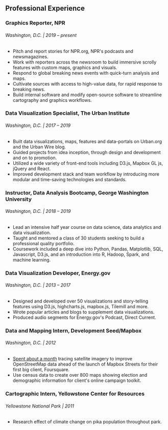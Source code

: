 ## Professional Experience

### Graphics Reporter, NPR

###### Washington, D.C. | 2019 – present

* Pitch and report stories for NPR.org, NPR's podcasts and newsmagazines.
* Work with reporters across the newsroom to build immersive scrolly features with custom maps, graphics and visuals. 
* Respond to global breaking news events with quick-turn analysis and maps.
* Cultivate sources with access to high-value data, for rapid response to breaking news. 
* Build internal software and modify open-source software to streamline cartography and graphics workflows. 

### Data Visualization Specialist, The Urban Institute

###### Washington, D.C. | 2017 – 2019

* Built data visualizations, maps, features and data-portals on Urban.org and the Urban Wire blog. 
* Guided projects from idea inception, through design and development and on to  promotion. 
* Utilized a wide variety of front-end tools including D3.js, Mapbox GL js, jQuery and React. 
* Improved development stack and team workflow by introducing more modular and time-saving technologies and standards. 

### Instructor, Data Analysis Bootcamp, George Washington University

###### Washington, D.C. | 2018 – 2019

* Lead an intensive half year course on data science, data analytics and data visualization. 
* Taught and mentored a class of 30 students seeking to build a professional quality portfolio.
* Coursework included a deep dive into Python, Pandas, Matplotlib, SQL, Javascript, D3.js, and an introduction into R, Hadoop, Spark, and machine learning.

### Data Visualization Developer, Energy.gov

###### Washington, D.C. | 2013 – 2017

* Designed and developed over 50 visualizations and story-telling features using D3.js, highcharts.js, mapbox.js, Tilemill and more. 
* Wrote popular articles and blogs to supplement data visualizations.
* Produced audio segments for Energy.gov's Podcast, Direct Current.

### Data and Mapping Intern, Development Seed/Mapbox

###### Washington, D.C. | 2012

* [Spent about a month](https://blog.mapbox.com/open-mapping-coming-to-a-campus-near-you-7e375a4dc739) tracing satellite imagery to improve OpenStreetMap data ahead of the launch of Mapbox Streets for their first big client, Foursquare. 
* Use census data to create over 800 maps showing election and demographic information for client's online campaign toolkit.

### Cartographic Intern, Yellowstone Center for Resources 

###### Yellowstone National Park | 2011

* Research effect of climate change on pika population throughout park. 
